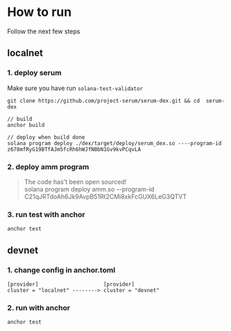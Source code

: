 # How to run
Follow the next few steps
## localnet

### 1. deploy serum
Make sure you have run `solana-test-validator`
```
git clone https://github.com/project-serum/serum-dex.git && cd  serum-dex 

// build
anchor build

// deploy when build done
solana program deploy ./dex/target/deploy/serum_dex.so ----program-id z678mfRyG19BTfAJm5fcRh6hWJfNBbN1Gv9kvPCqvLA
```

### 2. deploy amm program

> The code has't been open sourced!    
> solana program deploy amm.so --program-id C21qJRTdoAh6Jk9AvpB51Rt2CMi8xkFcGUX6LeG3QTVT

### 3. run test with anchor
```
anchor test
```

## devnet

### 1. change config in anchor.toml

```
[provider]                     [provider]
cluster = "localnet" --------> cluster = "devnet"
```
### 2. run with anchor
```
anchor test
```